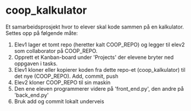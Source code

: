 # coop_kalkulator
Et samarbeidsprosjekt hvor to elever skal kode sammen på en kalkulator. Settes opp på følgende måte:

1. Elev1 lager et tomt repo (heretter kalt COOP_REPO) og legger til elev2 som collaborator på COOP_REPO.
2. Opprett et Kanban-board under 'Projects' der elevene bryter ned oppgaven i tasks.
3. Elev1 kloner eller kopierer koden fra dette repo-et (coop_kalkulator) til det nye (COOP_REPO). Add, commit, push
4. Elev2 kloner COOP_REPO til sin maskin
5. Den ene eleven programmerer videre på 'front_end.py', den andre på 'back_end.py'
6. Bruk add og commit lokalt underveis

